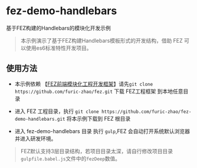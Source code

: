 # fez-demo-handlebars

基于FEZ构建的Handlebars的模块化开发示例

> 本示例演示了基于FEZ构建Handlebars模板形式的开发结构，借助 FEZ 可以使用es6标准特性开发项目。

## 使用方法

- 本示例依赖 【[FEZ前端模块化工程开发框架](https://github.com/furic-zhao/fez)】请先`git clone https://github.com/furic-zhao/fez.git` 下载 FEZ工程框架 到本地任意目录

- 进入 FEZ 工程目录，执行 `git clone https://github.com/furic-zhao/fez-demo-handlebars.git` 将本示例下载到 FEZ 根目录

- 进入 fez-demo-handlebars 目录 执行 `gulp`,FEZ 会自动打开系统默认浏览器并进入研发环境。

> FEZ默认支持3层目录结构，若项目目录太深，请自行修改项目目录`gulpfile.babel.js`文件中的`fezDeep`数值。